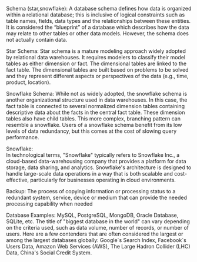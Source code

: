 Schema (star,snowflake): 
A database schema defines how data is organized within a relational database; this is inclusive of logical constraints such as table names, fields, data types and the relationships between these entities. It is considered the “blueprint” of a database which describes how the data may relate to other tables or other data models. However, the schema does not actually contain data.

Star Schema: 
Star schema is a mature modeling approach widely adopted by relational data warehouses. It requires modelers to classify their model tables as either dimension or fact. The dimensional tables are linked to the fact table. The dimensional tables are built based on problems to be solved and they represent different aspects or perspectives of the data (e.g., time, product, location).

Snowflake Schema:
While not as widely adopted, the snowflake schema is another organizational structure used in data warehouses. In this case, the fact table is connected to several normalized dimension tables containing descriptive data about the facts in the central fact table. These dimension tables also have child tables. This more complex, branching pattern can resemble a snowflake. Users of a snowflake schema benefit from its low levels of data redundancy, but this comes at the cost of slowing query performance.

Snowflake:  
In technological terms, "Snowflake" typically refers to Snowflake Inc., a cloud-based data-warehousing company that provides a platform for data storage, data sharing, and analytics. Snowflake's architecture is designed to handle large-scale data operations in a way that is both scalable and cost-effective, particularly for businesses operating in cloud environments.

Backup: 
The process of copying information or processing status to a redundant system, service, device or medium that can provide the needed processing capability when needed

Database Examples: MySQL, PostgreSQL, MongoDB, Oracle Database, SQLite, etc.
The title of "biggest database in the world" can vary depending on the criteria used, such as data volume, number of records, or number of users. Here are a few contenders that are often considered the largest or among the largest databases globally: Google´s Search Index, Facebook´s Users Data, Amazon Web Services (AWS), The Large Hadron Collider (LHC) Data, China's Social Credit System.